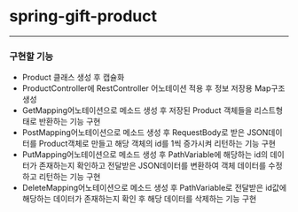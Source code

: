# spring-gift-product

---
### 구현할 기능

- Product 클래스 생성 후 캡슐화
- ProductController에 RestController 어노테이션 적용 후 정보 저장용 Map구조 생성
- GetMapping어노테이션으로 메소드 생성 후 저장된 Product 객체들을 리스트형태로 반환하는 기능 구현
- PostMapping어노테이션으로 메소드 생성 후 RequestBody로 받은 JSON데이터를 Product객체로 만들고 해당 객체의 id를 1씩 증가시켜 리턴하는 기능 구현
- PutMapping어노테이션으로 메소드 생성 후 PathVariable에 해당하는 id의 데이터가 존재하는지 확인하고 전달받은 JSON데이터를 변환하여 객체 데이터를 수정하고 리턴하는 기능 구현
- DeleteMapping어노테이션으로 메소드 생성 후 PathVariable로 전달받은 id값에 해당하는 데이터가 존재하는지 확인 후 해당 데이터를 삭제하는 기능 구현